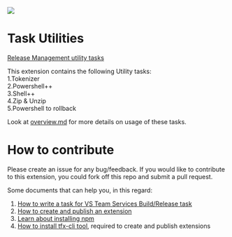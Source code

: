 ![](https://github.com/microsoft/Extension-UtilitiesPack/blob/master/Utilites/images/Icon128.png)

# Task Utilities
[Release Management utility tasks](https://marketplace.visualstudio.com/items?itemName=ms-devlabs.utilitytasks)

This extension contains the following Utility tasks:<br>
1.Tokenizer <br>
2.Powershell++ <br>
3.Shell++ <br>
4.Zip & Unzip <br>
5.Powershell to rollback<br>

Look at [overview.md](Utilites/overview.md) for more details on usage of these tasks.

# How to contribute

Please create an issue for any bug/feedback. If you would like to contribute to this extension, you could fork off this repo and submit a pull request.

Some documents that can help you, in this regard:<br>
1. [How to write a task for VS Team Services Build/Release task](https://github.com/Microsoft/vso-agent-tasks#writing-tasks)<br>
2. [How to create and publish an extension](https://www.visualstudio.com/en-us/integrate/extensions/publish/overview)<br>
3. [Learn about installing npm](https://www.npmjs.com/package/npm)<br>
4. [How to install tfx-cli tool](https://github.com/Microsoft/tfs-cli), required to create and publish extensions<br>
